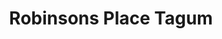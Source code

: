 ---
title: "Robinsons Place Tagum"
url: /tagum-city/robinsons-place-tagum/
shop: Einkaufszentrum
---
